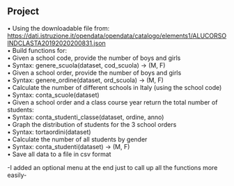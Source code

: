 ## Project 
• Using the downloadable file from:   
https://dati.istruzione.it/opendata/opendata/catalogo/elements1/ALUCORSOINDCLASTA20192020200831.json  
• Build functions for:  
  • Given a school code, provide the number of boys and girls  
    ▪ Syntax: genere_scuola(dataset, cod_scuola) → (M, F)  
  • Given a school order, provide the number of boys and girls  
    ▪ Syntax: genere_ordine(dataset, ord_scuola) → (M, F)  
  • Calculate the number of different schools in Italy (using the school code)  
    ▪ Syntax: conta_scuole(dataset)  
  • Given a school order and a class course year return the total number of students:  
    ▪ Syntax: conta_studenti_classe(dataset, ordine, anno)  
  • Graph the distribution of students for the 3 school orders  
    ▪ Syntax: tortaordini(dataset)  
  • Calculate the number of all students by gender  
    ▪ Syntax: conta_studenti(dataset) → (M, F)  
  • Save all data to a file in csv format  
  
  -I added an optional menu at the end just to call up all the functions more easily-
